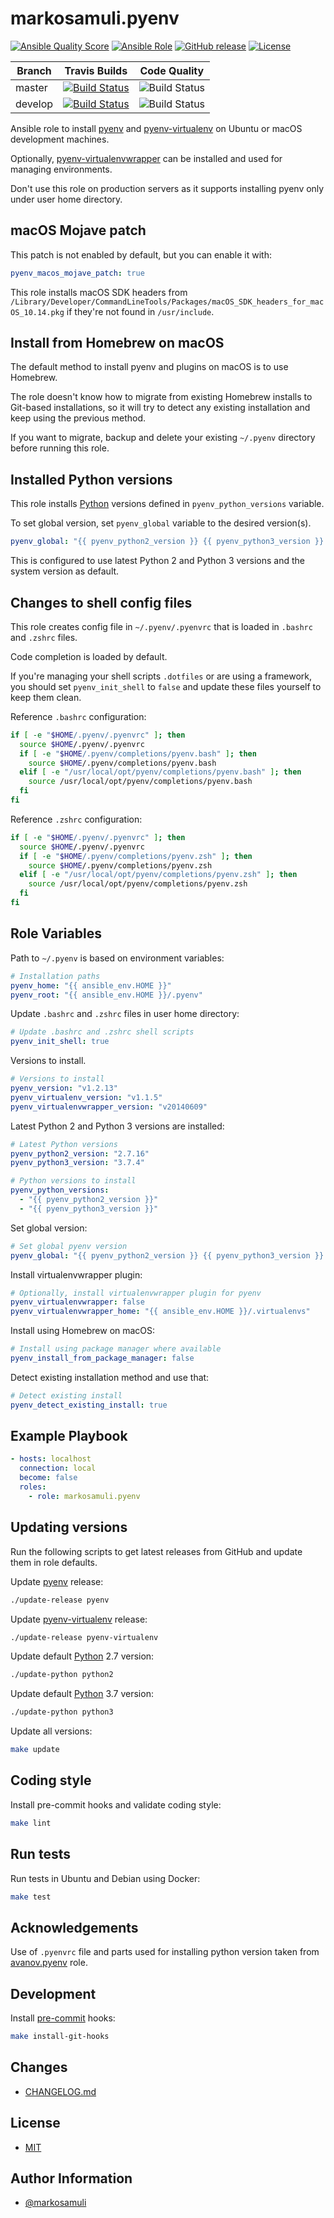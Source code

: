 # markosamuli.pyenv

[![Ansible Quality Score](https://img.shields.io/ansible/quality/38342.svg)](https://galaxy.ansible.com/markosamuli/pyenv)
[![Ansible Role](https://img.shields.io/ansible/role/38342.svg)](https://galaxy.ansible.com/markosamuli/pyenv)
[![GitHub release](https://img.shields.io/github/release/markosamuli/ansible-pyenv.svg)](https://github.com/markosamuli/ansible-pyenv/releases)
[![License](https://img.shields.io/github/license/markosamuli/ansible-pyenv.svg)](https://github.com/markosamuli/ansible-pyenv/blob/master/LICENSE)

| Branch  | Travis Builds | Code Quality |
|---------|--------|--------------|
| master  | [![Build Status][travis-master]][travis] | ![Build Status][gh-master] |
| develop | [![Build Status][travis-develop]][travis] | ![Build Status][gh-develop] |

[travis]: https://travis-ci.org/markosamuli/ansible-pyenv/branches
[travis-master]: https://travis-ci.org/markosamuli/ansible-pyenv.svg?branch=master
[travis-develop]: https://travis-ci.org/markosamuli/ansible-pyenv.svg?branch=develop
[gh-master]: https://github.com/markosamuli/ansible-pyenv/workflows/Code%20Quality/badge.svg?branch=master
[gh-develop]: https://github.com/markosamuli/ansible-pyenv/workflows/Code%20Quality/badge.svg?branch=develop

Ansible role to install [pyenv] and [pyenv-virtualenv] on Ubuntu or macOS
development machines.

Optionally, [pyenv-virtualenvwrapper] can be installed and used for managing
environments.

Don't use this role on production servers as it supports installing pyenv only
under user home directory.

[pyenv]: https://github.com/pyenv/pyenv
[pyenv-virtualenv]: https://github.com/pyenv/pyenv-virtualenv
[pyenv-virtualenvwrapper]: https://github.com/pyenv/pyenv-virtualenvwrapper

## macOS Mojave patch

This patch is not enabled by default, but you can enable it with:

```yaml
pyenv_macos_mojave_patch: true
```

This role installs macOS SDK headers from
`/Library/Developer/CommandLineTools/Packages/macOS_SDK_headers_for_macOS_10.14.pkg`
if they're not found in `/usr/include`.

## Install from Homebrew on macOS

The default method to install pyenv and plugins on macOS is to use Homebrew.

The role doesn't know how to migrate from existing Homebrew installs to
Git-based installations, so it will try to detect any existing installation
and keep using the previous method.

If you want to migrate, backup and delete your existing `~/.pyenv` directory
before running this role.

## Installed Python versions

This role installs [Python] versions defined in `pyenv_python_versions` variable.

To set global version, set `pyenv_global` variable to the desired version(s).

```yaml
pyenv_global: "{{ pyenv_python2_version }} {{ pyenv_python3_version }} system"
```

This is configured to use latest Python 2 and Python 3 versions and the
system version as default.

[Python]: https://www.python.org

## Changes to shell config files

This role creates config file in `~/.pyenv/.pyenvrc` that is loaded in
`.bashrc` and `.zshrc` files.

Code completion is loaded by default.

If you're managing your shell scripts `.dotfiles` or are using a framework, you
should set `pyenv_init_shell` to `false` and update these files yourself to keep
them clean.

Reference `.bashrc` configuration:

```bash
if [ -e "$HOME/.pyenv/.pyenvrc" ]; then
  source $HOME/.pyenv/.pyenvrc
  if [ -e "$HOME/.pyenv/completions/pyenv.bash" ]; then
    source $HOME/.pyenv/completions/pyenv.bash
  elif [ -e "/usr/local/opt/pyenv/completions/pyenv.bash" ]; then
    source /usr/local/opt/pyenv/completions/pyenv.bash
  fi
fi
```

Reference `.zshrc` configuration:

```zsh
if [ -e "$HOME/.pyenv/.pyenvrc" ]; then
  source $HOME/.pyenv/.pyenvrc
  if [ -e "$HOME/.pyenv/completions/pyenv.zsh" ]; then
    source $HOME/.pyenv/completions/pyenv.zsh
  elif [ -e "/usr/local/opt/pyenv/completions/pyenv.zsh" ]; then
    source /usr/local/opt/pyenv/completions/pyenv.zsh
  fi
fi
```

## Role Variables

Path to `~/.pyenv` is based on environment variables:

```yaml
# Installation paths
pyenv_home: "{{ ansible_env.HOME }}"
pyenv_root: "{{ ansible_env.HOME }}/.pyenv"
```

Update `.bashrc` and `.zshrc` files in user home directory:

```yaml
# Update .bashrc and .zshrc shell scripts
pyenv_init_shell: true
```

Versions to install.

```yaml
# Versions to install
pyenv_version: "v1.2.13"
pyenv_virtualenv_version: "v1.1.5"
pyenv_virtualenvwrapper_version: "v20140609"
```

Latest Python 2 and Python 3 versions are installed:

```yaml
# Latest Python versions
pyenv_python2_version: "2.7.16"
pyenv_python3_version: "3.7.4"

# Python versions to install
pyenv_python_versions:
  - "{{ pyenv_python2_version }}"
  - "{{ pyenv_python3_version }}"
```

Set global version:

```yaml
# Set global pyenv version
pyenv_global: "{{ pyenv_python2_version }} {{ pyenv_python3_version }} system"
```

Install virtualenvwrapper plugin:

```yaml
# Optionally, install virtualenvwrapper plugin for pyenv
pyenv_virtualenvwrapper: false
pyenv_virtualenvwrapper_home: "{{ ansible_env.HOME }}/.virtualenvs"
```

Install using Homebrew on macOS:

```yaml
# Install using package manager where available
pyenv_install_from_package_manager: false
```

Detect existing installation method and use that:

```yaml
# Detect existing install
pyenv_detect_existing_install: true
```

## Example Playbook

```yaml
- hosts: localhost
  connection: local
  become: false
  roles:
    - role: markosamuli.pyenv
```

## Updating versions

Run the following scripts to get latest releases from GitHub and update them in
role defaults.

Update [pyenv] release:

```bash
./update-release pyenv
```

Update [pyenv-virtualenv] release:

```bash
./update-release pyenv-virtualenv
```

Update default [Python] 2.7 version:

```bash
./update-python python2
```

Update default [Python] 3.7 version:

```bash
./update-python python3
```

Update all versions:

```bash
make update
```

## Coding style

Install pre-commit hooks and validate coding style:

```bash
make lint
```

## Run tests

Run tests in Ubuntu and Debian using Docker:

```bash
make test
```

## Acknowledgements

Use of `.pyenvrc` file and parts used for installing python version taken from
[avanov.pyenv](https://github.com/avanov/ansible-galaxy-pyenv) role.

## Development

Install [pre-commit] hooks:

```bash
make install-git-hooks
```

[pre-commit]: https://pre-commit.com/

## Changes

* [CHANGELOG.md](CHANGELOG.md)

## License

* [MIT](LICENSE)

## Author Information

* [@markosamuli](https://github.com/markosamuli)
